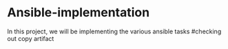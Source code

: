 # Ansible-implementation
In this project, we will be implementing the various ansible tasks
#checking out copy artifact
